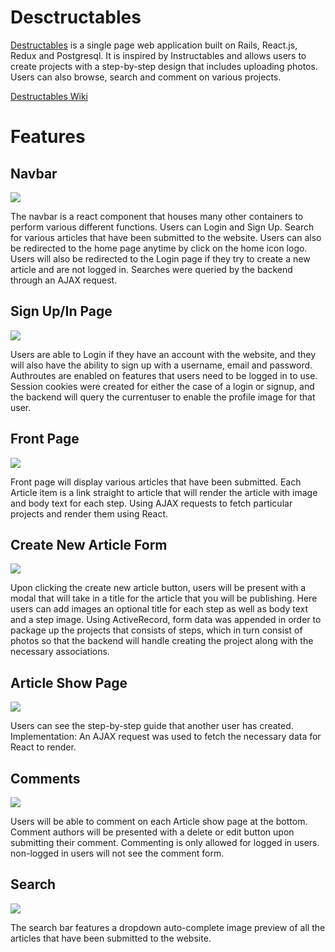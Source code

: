 # Desctructables

[Destructables](https://destructables.herokuapp.com/#/) is a single page web application built on Rails, React.js, Redux and Postgresql. It is inspired by Instructables and allows users to create projects with a step-by-step design that includes uploading photos. Users can also browse, search and comment on various projects.

[Destructables Wiki](https://github.com/npartovi/Destructables/wiki)


# Features


## Navbar

![](https://i.imgur.com/8O7vlYu.png)

The navbar is a react component that houses many other containers to perform various different functions. Users can Login and Sign Up. Search for various articles that have been submitted to the website. Users can also be redirected to the home page anytime by click on the home icon logo. Users will also be redirected to the Login page if they try to create a new article and are not logged in. Searches were queried by the backend through an AJAX request.

## Sign Up/In Page

![](https://i.imgur.com/JiXj33N.png)

Users are able to Login if they have an account with the website, and they will also have the ability to sign up with a username, email and password. Authroutes are enabled on features that users need to be logged in to use. Session cookies were created for either the case of a login or signup, and the backend will query the currentuser to enable the profile image for that user.

## Front Page

![](https://i.imgur.com/OllNcNq.png)

Front page will display various articles that have been submitted. Each Article item is a link straight to article that will render the article with image and body text for each step. Using AJAX requests to fetch particular projects and render them using React.

## Create New Article Form

![](https://i.imgur.com/UXOaplI.png)

Upon clicking the create new article button, users will be present with a modal that will take in a title for the article that you will be publishing. Here users can add images an optional title for each step as well as body text and a step image. Using ActiveRecord, form data was appended in order to package up the projects that consists of steps, which in turn consist of photos so that the backend will handle creating the project along with the necessary associations.

## Article Show Page

![](https://i.imgur.com/vH97lRC.png)

Users can see the step-by-step guide that another user has created. Implementation: An AJAX request was used to fetch the necessary data for React to render.


## Comments

![](https://i.imgur.com/3aicbr1.png)

Users will be able to comment on each Article show page at the bottom. Comment authors will be presented with a delete or edit button upon submitting their comment. Commenting is only allowed for logged in users. non-logged in users will not see the comment form.

## Search 

![](https://i.imgur.com/8O7vlYu.png)

The search bar features a dropdown auto-complete image preview of all the articles that have been submitted to the website. 


